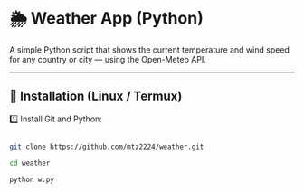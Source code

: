# 🌦️ Weather App (Python)

A simple Python script that shows the current temperature and wind speed for any country or city — using the Open-Meteo API.

---

## 🧰 Installation (Linux / Termux)

1️⃣ Install Git and Python:
```bash

git clone https://github.com/mtz2224/weather.git

cd weather

python w.py
